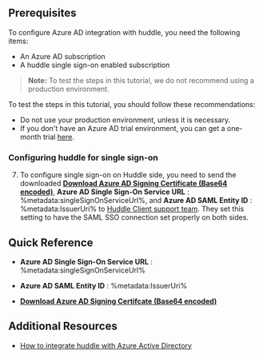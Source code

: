 ## Prerequisites

To configure Azure AD integration with huddle, you need the following items:

- An Azure AD subscription
- A huddle single sign-on enabled subscription

> **Note:**
> To test the steps in this tutorial, we do not recommend using a production environment.

To test the steps in this tutorial, you should follow these recommendations:

- Do not use your production environment, unless it is necessary.
- If you don't have an Azure AD trial environment, you can get a one-month trial [here](https://azure.microsoft.com/pricing/free-trial/).

### Configuring huddle for single sign-on

7. To configure single sign-on on Huddle side, you need to send the downloaded  **[Download Azure AD Signing Certificate (Base64 encoded)](%metadata:certificateDownloadBase64Url%)**, **Azure AD Single Sign-On Service URL** : %metadata:singleSignOnServiceUrl%, and **Azure AD SAML Entity ID** : %metadata:IssuerUri% to [Huddle Client support team](https://huddle.zendesk.com). They set this setting to have the SAML SSO connection set properly on both sides.  

## Quick Reference

* **Azure AD Single Sign-On Service URL** : %metadata:singleSignOnServiceUrl%

* **Azure AD SAML Entity ID** : %metadata:IssuerUri%

* **[Download Azure AD Signing Certifcate (Base64 encoded)](%metadata:certificateDownloadBase64Url%)**



## Additional Resources

* [How to integrate huddle with Azure Active Directory](https://docs.microsoft.com/azure/active-directory/active-directory-saas-huddle-tutorial)
